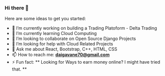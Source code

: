 ### Hi there 👋

Here are some ideas to get you started:

- 🔭 I’m currently working on building a Trading Platoform - Delta Trading
- 🌱 I’m currently learning Cloud Computing
- 👯 I’m looking to collaborate on Open Source Django Projects
- 🤔 I’m looking for help with Cloud Related Projects
- 💬 Ask me about React, Bootstrap, C++, HTML, CSS
- 📫 How to reach me: **daigavane70@gmail.com**
- ⚡ Fun fact: ** Looking for Ways to earn money online? I might have tried that. **
